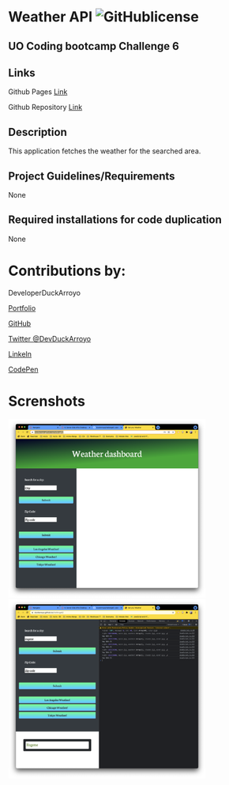 # Weather API ![GitHublicense](https://img.shields.io/npm/l/express?style=for-the-badge)

## UO Coding bootcamp Challenge 6

## Links

Github Pages [Link]()

Github Repository [Link](https://github.com/DuckArroyo/challenge6)

## Description

This application fetches the weather for the searched area. 

## Project Guidelines/Requirements

None

## Required installations for code duplication

None

# Contributions by:

DeveloperDuckArroyo

[Portfolio](https://duckarroyo.github.io/challenge2/)

[GitHub](https://github.com/DuckArroyo)

[Twitter @DevDuckArroyo](https://twitter.com/DevDuckArroyo)

[LinkeIn](https://www.linkedin.com/in/duckarroyo/)

[CodePen](https://codepen.io/DeveloperDuckArroyo)

# Screnshots

<img src="./images/a.png" style="width: 400px">

<img src="./images/b.png" style="width: 400px">
